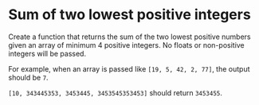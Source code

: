 # Sum of two lowest positive integers

Create a function that returns the sum of the two lowest positive numbers given an array of minimum 4 positive integers.
 No floats or non-positive integers will be passed.

For example, when an array is passed like ```[19, 5, 42, 2, 77]```, the output should be ```7```.

```[10, 343445353, 3453445, 3453545353453]``` should return ```3453455```.
